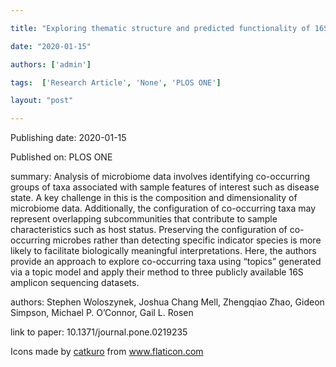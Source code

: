 ---
title: "Exploring thematic structure and predicted functionality of 16S rRNA amplicon data"
date: "2020-01-15"
authors: ['admin']
tags:  ['Research Article', 'None', 'PLOS ONE']
layout: "post"
---
Publishing date: 2020-01-15

Published on: PLOS ONE

summary: Analysis of microbiome data involves identifying co-occurring groups of taxa associated with sample features of interest such as disease state. A key challenge in this is the composition and dimensionality of microbiome data. Additionally, the configuration of co-occurring taxa may represent overlapping subcommunities that contribute to sample characteristics such as host status. Preserving the configuration of co-occurring microbes rather than detecting specific indicator species is more likely to facilitate biologically meaningful interpretations. Here, the authors provide an approach to explore co-occurring taxa using “topics” generated via a topic model and apply their method to  three publicly available 16S amplicon sequencing datasets. 

authors: Stephen Woloszynek, Joshua Chang Mell, Zhengqiao Zhao, Gideon Simpson, Michael P. O’Connor, Gail L. Rosen

link to paper: 10.1371/journal.pone.0219235

Icons made by <a href="https://www.flaticon.com/free-icon/bookshelves_3576884" title="catkuro">catkuro</a> from <a href="https://www.flaticon.com/" title="Flaticon"> www.flaticon.com</a>